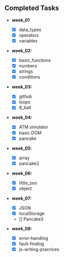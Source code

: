## Completed Tasks

- **week_01**

  - [x] data_types
  - [x] operators
  - [x] variables

- **week_02:**

  - [x] basic_functions
  - [x] numbers
  - [x] strings
  - [x] conditions

- **week_03:**

  - [x] github
  - [x] loops
  - [x] 8_ball

- **week_04:**

  - [x] ATM simulator
  - [x] basic DOM
  - [x] pancake

- **week_05:**

  - [x] array
  - [x] pancake2

- **week_06:**

  - [x] little_zoo
  - [x] object

- **week_07:**

  - [x] JSON
  - [x] localStorage
  - [] Pancake3

- **week_08:**

  - [x] error-handling
  - [x] fault-finding
  - [x] js-writing-pracrices
